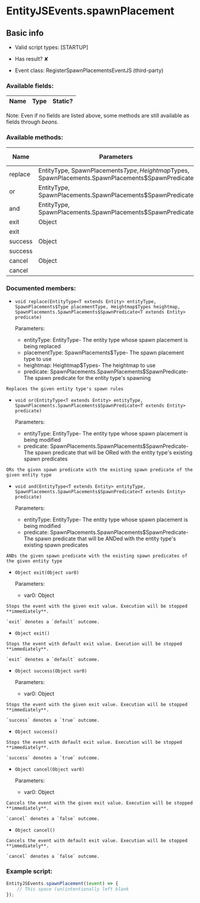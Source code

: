 # EntityJSEvents.spawnPlacement

## Basic info

- Valid script types: [STARTUP]

- Has result? ✘

- Event class: RegisterSpawnPlacementsEventJS (third-party)

### Available fields:

| Name | Type | Static? |
| ---- | ---- | ------- |

Note: Even if no fields are listed above, some methods are still available as fields through *beans*.

### Available methods:

| Name | Parameters | Return type | Static? |
| ---- | ---------- | ----------- | ------- |
| replace | EntityType<T extends Entity>, SpawnPlacements$Type, Heightmap$Types, SpawnPlacements.SpawnPlacements$SpawnPredicate<T extends Entity> |  | void | ✘ |
| or | EntityType<T extends Entity>, SpawnPlacements.SpawnPlacements$SpawnPredicate<T extends Entity> |  | void | ✘ |
| and | EntityType<T extends Entity>, SpawnPlacements.SpawnPlacements$SpawnPredicate<T extends Entity> |  | void | ✘ |
| exit | Object |  | Object | ✘ |
| exit |  |  | Object | ✘ |
| success | Object |  | Object | ✘ |
| success |  |  | Object | ✘ |
| cancel | Object |  | Object | ✘ |
| cancel |  |  | Object | ✘ |


### Documented members:

- `void replace(EntityType<T extends Entity> entityType, SpawnPlacements$Type placementType, Heightmap$Types heightmap, SpawnPlacements.SpawnPlacements$SpawnPredicate<T extends Entity> predicate)`

  Parameters:
  - entityType: EntityType<T extends Entity>- The entity type whose spawn placement is being replaced
  - placementType: SpawnPlacements$Type- The spawn placement type to use
  - heightmap: Heightmap$Types- The heightmap to use
  - predicate: SpawnPlacements.SpawnPlacements$SpawnPredicate<T extends Entity>- The spawn predicate for the entity type's spawning

```
Replaces the given entity type's spawn rules
```

- `void or(EntityType<T extends Entity> entityType, SpawnPlacements.SpawnPlacements$SpawnPredicate<T extends Entity> predicate)`

  Parameters:
  - entityType: EntityType<T extends Entity>- The entity type whose spawn placement is being modified
  - predicate: SpawnPlacements.SpawnPlacements$SpawnPredicate<T extends Entity>- The spawn predicate that will be ORed with the entity type's existing spawn predicates

```
ORs the given spawn predicate with the existing spawn predicate of the given entity type
```

- `void and(EntityType<T extends Entity> entityType, SpawnPlacements.SpawnPlacements$SpawnPredicate<T extends Entity> predicate)`

  Parameters:
  - entityType: EntityType<T extends Entity>- The entity type whose spawn placement is being modified
  - predicate: SpawnPlacements.SpawnPlacements$SpawnPredicate<T extends Entity>- The spawn predicate that will be ANDed with the entity type's existing spawn predicates

```
ANDs the given spawn predicate with the existing spawn predicates of the given entity type
```

- `Object exit(Object var0)`

  Parameters:
  - var0: Object

```
Stops the event with the given exit value. Execution will be stopped **immediately**.

`exit` denotes a `default` outcome.
```

- `Object exit()`
```
Stops the event with default exit value. Execution will be stopped **immediately**.

`exit` denotes a `default` outcome.
```

- `Object success(Object var0)`

  Parameters:
  - var0: Object

```
Stops the event with the given exit value. Execution will be stopped **immediately**.

`success` denotes a `true` outcome.
```

- `Object success()`
```
Stops the event with default exit value. Execution will be stopped **immediately**.

`success` denotes a `true` outcome.
```

- `Object cancel(Object var0)`

  Parameters:
  - var0: Object

```
Cancels the event with the given exit value. Execution will be stopped **immediately**.

`cancel` denotes a `false` outcome.
```

- `Object cancel()`
```
Cancels the event with default exit value. Execution will be stopped **immediately**.

`cancel` denotes a `false` outcome.
```



### Example script:

```js
EntityJSEvents.spawnPlacement((event) => {
	// This space (un)intentionally left blank
});
```

